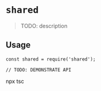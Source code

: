 # `shared`

> TODO: description

## Usage

```
const shared = require('shared');

// TODO: DEMONSTRATE API
```
npx tsc
